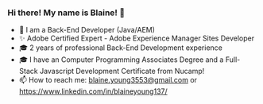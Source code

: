 ### Hi there! My name is Blaine! 👋

<!--
**Blaine137/Blaine137** is a ✨ _special_ ✨ repository because its `README.md` (this file) appears on your GitHub profile.

Here are some ideas to get you started:

- 🔭 I’m currently adding features to a instant messaging application and a food delivery service.
- 🌱 I’m currently Learning AEM (Adobe Experience Manager.

- 💬 Talk to me about code!
- 📫 How to reach me: blaine.young3553@gmail.com
- ⚡ Fun fact: When not infront of a computer, I am spending time outside on a skateboard.
-->
- :briefcase: I am a Back-End Developer (Java/AEM)
- ✨ Adobe Certified Expert - Adobe Experience Manager Sites Developer
- 🎓 2 years of professional Back-End Development experience
- 🎓 I have an Computer Programming Associates Degree and a Full-Stack Javascript Development Certificate from Nucamp!
- 📫 How to reach me: blaine.young3553@gmail.com or https://www.linkedin.com/in/blaineyoung137/
